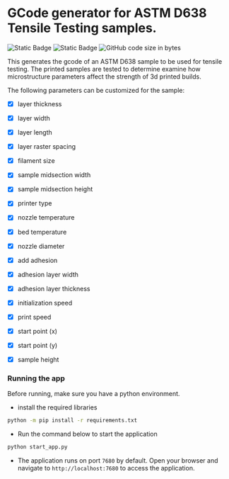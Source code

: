 # GCode generator for ASTM D638 Tensile Testing samples.

![Static Badge](https://img.shields.io/badge/gradio-yellow)
![Static Badge](https://img.shields.io/badge/3D_printing-red)
![GitHub code size in bytes](https://img.shields.io/github/languages/code-size/collinsikechukwu10/ASTMD638_3DPrintingCodeGenerator)


This generates the gcode of an ASTM D638 sample to be used for tensile testing.
The printed samples are tested to determine examine how microstructure parameters affect the strength of 3d printed builds.

The following parameters can be customized for the sample:
- [x] layer thickness
- [x] layer width
- [x] layer length
- [x] layer raster spacing
- [x] filament size
- [x] sample midsection width
- [x] sample midsection height
- [x] printer type
- [x] nozzle temperature
- [x] bed temperature
- [x] nozzle diameter
- [x] add adhesion
- [x] adhesion layer width
- [x] adhesion layer thickness
- [x] initialization speed
- [x] print speed
- [x] start point (x)
- [x] start point (y)
- [x] sample height


### Running the app

Before running, make sure you have a python environment.

- install the required libraries
```bash
python -m pip install -r requirements.txt
```

- Run the command below to start the application
```bash
python start_app.py 
```
- The application runs on port `7680` by default. Open your browser and navigate to `http://localhost:7680` to access the application.

